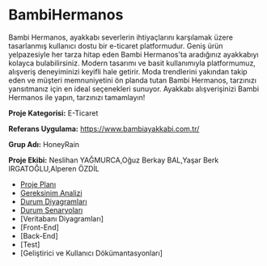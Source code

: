 # BambiHermanos

Bambi Hermanos, ayakkabı severlerin ihtiyaçlarını karşılamak üzere tasarlanmış kullanıcı dostu bir e-ticaret platformudur. Geniş ürün yelpazesiyle her tarza hitap eden Bambi Hermanos'ta aradığınız ayakkabıyı kolayca bulabilirsiniz. Modern tasarımı ve basit kullanımıyla platformumuz, alışveriş deneyiminizi keyifli hale getirir. Moda trendlerini yakından takip eden ve müşteri memnuniyetini ön planda tutan Bambi Hermanos, tarzınızı yansıtmanız için en ideal seçenekleri sunuyor. Ayakkabı alışverişinizi Bambi Hermanos ile yapın, tarzınızı tamamlayın!



**Proje Kategorisi:**
E-Ticaret 

**Referans Uygulama:** 
https://www.bambiayakkabi.com.tr/

**Grup Adı:**
HoneyRain

**Proje Ekibi:** Neslihan YAĞMURCA,Oğuz Berkay BAL,Yaşar Berk IRGATOĞLU,Alperen ÖZDİL

- [Proje Planı](https://github.com/nneslihanyy/BambiHermanos/blob/main/ProjePlani.md)
- [Gereksinim Analizi](https://github.com/nneslihanyy/BambiHermanos/blob/main/GereksinimAnalizleri.md)
- [Durum Diyagramları](https://github.com/nneslihanyy/BambiHermanos/blob/main/DurumSeneryolar%C4%B1.md)
- [Durum Senaryoları](https://github.com/nneslihanyy/BambiHermanos/blob/main/DurumSenaryolar%C4%B1.md)
- [Veritabanı Diyagramları]
- [Front-End]
- [Back-End]
- [Test]
- [Geliştirici ve Kullanıcı Dökümantasyonları]
